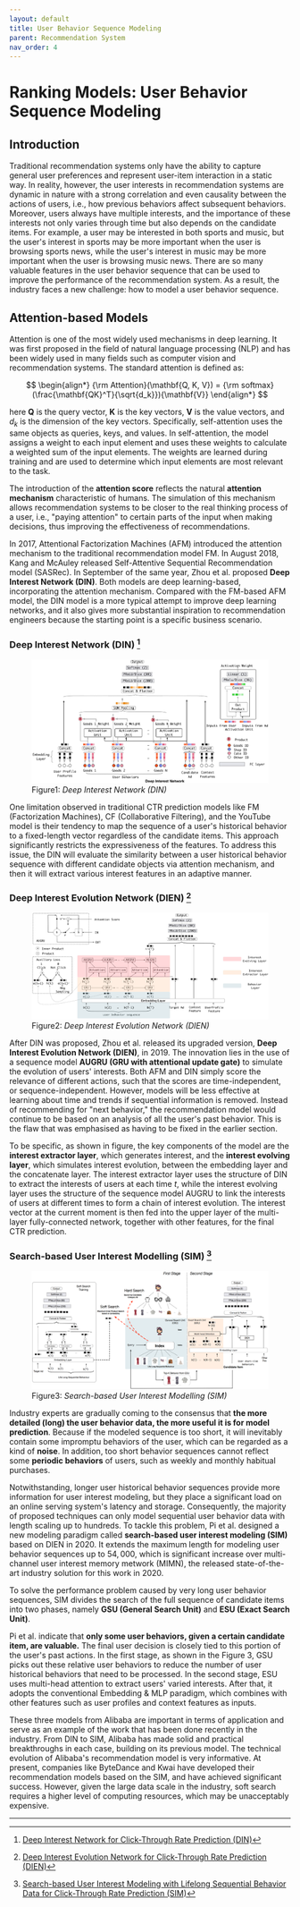 ```yaml
---
layout: default
title: User Behavior Sequence Modeling
parent: Recommendation System
nav_order: 4
---
```

# Ranking Models: User Behavior Sequence Modeling
## Introduction

Traditional recommendation systems only have the ability to capture general user preferences and represent user-item interaction in a static way. In reality, however, the user interests in recommendation systems are dynamic in nature with a strong correlation and even causality between the actions of users, i.e., how previous behaviors affect subsequent behaviors. Moreover, users always have multiple interests, and the importance of these interests not only varies through time but also depends on the candidate items. For example, a user may be interested in both sports and music, but the user's interest in sports may be more important when the user is browsing sports news, while the user's interest in music may be more important when the user is browsing music news. There are so many valuable features in the user behavior sequence that can be used to improve the performance of the recommendation system. As a result, the industry faces a new challenge: how to model a user behavior sequence. 

## Attention-based Models

Attention is one of the most widely used mechanisms in deep learning. It was first proposed in the field of natural language processing (NLP) and has been widely used in many fields such as computer vision and recommendation systems. The standard attention is defined as:

$$
\begin{align*}
    {\rm Attention}(\mathbf{Q, K, V}) = {\rm softmax}(\frac{\mathbf{QK}^T}{\sqrt{d_k}}){\mathbf{V}}
\end{align*}
$$

here $\mathbf{Q}$ is the query vector, $\mathbf{K}$ is the key vectors, $\mathbf{V}$ is the value vectors, and $d_k$ is the dimension of the key vectors. Specifically, self-attention uses the same objects as queries, keys, and values. In self-attention, the model assigns a weight to each input element and uses these weights to calculate a weighted sum of the input elements. The weights are learned during training and are used to determine which input elements are most relevant to the task.

The introduction of the **attention score** reflects the natural **attention mechanism** characteristic of humans. The simulation of this mechanism allows recommendation systems to be closer to the real thinking process of a user, i.e., "paying attention" to certain parts of the input when making decisions, thus improving the effectiveness of recommendations.

In 2017, Attentional Factorization Machines (AFM) introduced the attention mechanism to the traditional recommendation model FM. In August 2018, Kang and McAuley released Self-Attentive Sequential Recommendation model (SASRec). In September of the same year, Zhou et al. proposed **Deep Interest Network (DIN)**. Both models are deep learning-based, incorporating the attention mechanism. Compared with the FM-based AFM model, the DIN model is a more typical attempt to improve deep learning networks, and it also gives more substantial inspiration to recommendation engineers because the starting point is a specific business scenario.

### Deep Interest Network (DIN) [^1]

<figure>
    <img src="../../assets/images/DIN.png">
    <figcaption>Figure1: <i>Deep Interest Network (DIN)</i></figcaption>
</figure>

One limitation observed in traditional CTR prediction models like FM (Factorization Machines), CF (Collaborative Filtering), and the YouTube model is their tendency to map the sequence of a user's historical behavior to a fixed-length vector regardless of the candidate items. This approach significantly restricts the expressiveness of the features. To address this issue, the DIN will evaluate the similarity between a user historical behavior sequence with different candidate objects via attention mechanism, and then it will extract various interest features in an adaptive manner.

### Deep Interest Evolution Network (DIEN) [^2]

<figure>
    <img src="../../assets/images/DIEN.png">
    <figcaption>Figure2: <i>Deep Interest Evolution Network (DIEN)</i></figcaption>
</figure>

After DIN was proposed, Zhou et al. released its upgraded version, **Deep Interest Evolution Network (DIEN)**, in 2019. The innovation lies in the use of a sequence model **AUGRU (GRU with attentional update gate)** to simulate the evolution of users' interests. Both AFM and DIN simply score the relevance of different actions, such that the scores are time-independent, or sequence-independent. However, models will be less effective at learning about time and trends if sequential information is removed. Instead of recommending for "next behavior," the recommendation model would continue to be based on an analysis of all the user's past behavior. This is the flaw that was emphasised as having to be fixed in the earlier section.

To be specific, as shown in figure, the key components of the model are the **interest extractor layer**, which generates interest, and the **interest evolving layer**, which simulates interest evolution, between the embedding layer and the concatenate layer. The interest extractor layer uses the structure of DIN to extract the interests of users at each time $t$, while the interest evolving layer uses the structure of the sequence model AUGRU to link the interests of users at different times to form a chain of interest evolution. The interest vector at the current moment is then fed into the upper layer of the multi-layer fully-connected network, together with other features, for the final CTR prediction.
### Search-based User Interest Modelling (SIM) [^3]

<figure>
    <img src="../../assets/images/SIM.png">
    <figcaption>Figure3: <i>Search-based User Interest Modelling (SIM)</i></figcaption>
</figure>

Industry experts are gradually coming to the consensus that **the more detailed (long) the user behavior data, the more useful it is for model prediction**. Because if the modeled sequence is too short, it will inevitably contain some impromptu behaviors of the user, which can be regarded as a kind of **noise**. In addition, too short behavior sequences cannot reflect some **periodic behaviors** of users, such as weekly and monthly habitual purchases.

Notwithstanding, longer user historical behavior sequences provide more information for user interest modeling, but they place a significant load on an online serving system's latency and storage. Consequently, the majority of proposed techniques can only model sequential user behavior data with length scaling up to hundreds. To tackle this problem, Pi et al. designed a new modeling paradigm called **search-based user interest modeling (SIM)** based on DIEN in 2020. It extends the maximum length for modeling user behavior sequences up to $54,000$, which is significant increase over multi-channel user interest memory metwork (MIMN), the released state-of-the-art industry solution for this work in 2020.

To solve the performance problem caused by very long user behavior sequences, SIM divides the search of the full sequence of candidate items into two phases, namely **GSU (General Search Unit)** and **ESU (Exact Search Unit)**. 

Pi et al. indicate that **only some user behaviors, given a certain candidate item, are valuable.** The final user decision is closely tied to this portion of the user's past actions. In the first stage, as shown in the Figure 3, GSU picks out these relative user behaviors to reduce the number of user historical behaviors that need to be processed. In the second stage, ESU uses multi-head attention to extract users' varied interests. After that, it adopts the conventional Embedding & MLP paradigm, which combines with other features such as user profiles and context features as inputs.

These three models from Alibaba are important in terms of application and serve as an example of the work that has been done recently in the industry. From DIN to SIM, Alibaba has made solid and practical breakthroughs in each case, building on its previous model. The technical evolution of Alibaba's recommendation model is very informative. At present, companies like ByteDance and Kwai have developed their recommendation models based on the SIM, and have achieved significant success. However, given the large data scale in the industry, soft search requires a higher level of computing resources, which may be unacceptably expensive.

---

[^1]: [Deep Interest Network for Click-Through Rate Prediction (DIN)](https://arxiv.org/pdf/1706.06978.pdf)

[^2]: [Deep Interest Evolution Network for Click-Through Rate Prediction (DIEN)](https://arxiv.org/pdf/1809.03672.pdf)

[^3]: [Search-based User Interest Modeling with Lifelong Sequential Behavior Data for Click-Through Rate Prediction (SIM)](https://arxiv.org/pdf/2006.05639.pdf)